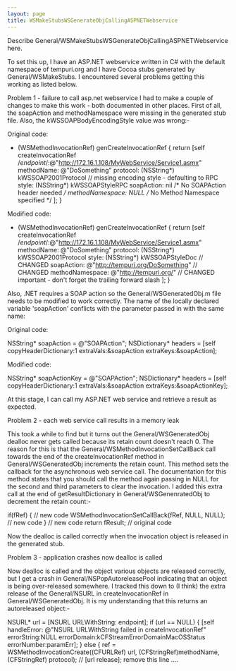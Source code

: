 ```yaml
---
layout: page
title: WSMakeStubsWSGenerateObjCallingASPNETWebservice
---
```


Describe General/WSMakeStubsWSGenerateObjCallingASPNETWebservice here.



To set this up, I have an ASP.NET webservice written in C# with the
default namespace of tempuri.org and I have Cocoa stubs generated by
General/WSMakeStubs. I encountered several problems getting this working as listed below.

Problem 1 - failure to call asp.net webservice
I had to make a couple of changes to make this work - both documented in
other places. First of all, the soapAction and methodNamespace were
missing in the generated stub file. Also, the kWSSOAPBodyEncodingStyle
value was wrong:-

Original code:
    
 - (WSMethodInvocationRef) genCreateInvocationRef {
     return [self createInvocationRef
     /*endpoint*/:@"http://172.16.1.108/MyWebService/Service1.asmx"
       methodName: @"DoSomething"
         protocol: (NSString*) kWSSOAP2001Protocol
      // missing encoding style - defaulting to RPC
           style: (NSString*) kWSSOAPStyleRPC
       soapAction: nil /* No SOAPAction header needed */
 methodNamespace: NULL /* No Method Namespace specified */
 ];
 }

Modified code:
    
 - (WSMethodInvocationRef) genCreateInvocationRef {
     return [self createInvocationRef
     /*endpoint*/:@"http://172.16.1.108/MyWebService/Service1.asmx"
       methodName: @"DoSomething"
         protocol: (NSString*) kWSSOAP2001Protocol
            style: (NSString*) kWSSOAPStyleDoc // CHANGED
       soapAction: @"http://tempuri.org/DoSomething" // CHANGED
  methodNamespace: @"http://tempuri.org/" // CHANGED important - don't forget the trailing forward slash
 ];
 }

Also, .NET requires a SOAP action so the General/WSGeneratedObj.m file needs to
be modified to work correctly. The name of the locally declared variable
'soapAction' conflicts with the parameter passed in with the same name:

Original code:
    
 NSString* soapAction = @"SOAPAction";
 NSDictionary* headers = [self copyHeaderDictionary:1 extraVals:&soapAction extraKeys:&soapAction];

Modified code:
    
 NSString* soapActionKey = @"SOAPAction";
 NSDictionary* headers = [self copyHeaderDictionary:1 extraVals:&soapAction extraKeys:&soapActionKey];

At this stage, I can call my ASP.NET web service and retrieve a result
as expected.


Problem 2 - each web service call results in a memory leak

This took a while to find but it turns out the General/WSGeneratedObj dealloc
never gets called because its retain count doesn't reach 0. The reason
for this is that the General/WSMethodInvocationSetCallBack call towards the end
of the createInvocationRef method in General/WSGeneratedObj increments the
retain count. This method sets the callback for the asynchronous web
service call. The documentation for this method states that you should
call the method again passing in NULL for the second and third
parameters to clear the invocation. I added this extra call at the end
of getResultDictionary in General/WSGenenratedObj to decrement the retain
count:-
    
 if(fRef) { // new code
     WSMethodInvocationSetCallBack(fRef, NULL, NULL); // new code
 } // new code
 return fResult; // original code

Now the dealloc is called correctly when the invocation object is
released in the generated stub.

Problem 3 - application crashes now dealloc is called

Now dealloc is called and the object various objects are released
correctly, but I get a crash in General/NSPopAutoreleasePool indicating that an
object is being over-released somewhere. I tracked this down to (I
think) the extra release of the General/NSURL in createInvocationRef in
General/WSGeneratedObj. It is my understanding that this returns an autoreleased
object:-
    
 NSURL* url = [NSURL URLWithString: endpoint];
 if (url == NULL) {
   [self handleError: @"NSURL URLWithString failed in createInvocationRef" errorString:NULL
        errorDomain:kCFStreamErrorDomainMacOSStatus errorNumber:paramErr];
 } else {
   ref = WSMethodInvocationCreate((CFURLRef) url, (CFStringRef)methodName, (CFStringRef) protocol);
      // [url release]; remove this line
   ....

